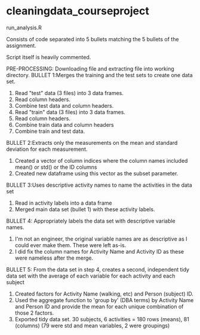 # cleaningdata_courseproject

run_analysis.R

Consists of code separated into 5 bullets matching the 5 bullets of the assignment.

Script itself is heavily commented.  

PRE-PROCESSING:
Downloading file and extracting file into working directory.
BULLET 1:Merges the training and the test sets to create one data set.
1. Read "test" data (3 files) into 3 data frames.
2. Read column headers.
3. Combine test data and column headers.
4. Read "train" data (3 files) into 3 data frames.
5. Read column headers.
6. Combine train data and column headers
7. Combine train and test data.

BULLET 2:Extracts only the measurements on the mean and standard deviation for each measurement.
1. Created a vector of column indices where the column names included mean() or std() or the ID columns
2. Created new dataframe using this vector as the subset parameter.

BULLET 3:Uses descriptive activity names to name the activities in the data set
1. Read in activity labels into a data frame
2. Merged main data set (bullet 1) with these activity labels.

BULLET 4: Appropriately labels the data set with descriptive variable names.
1. I'm not an engineer, the original variable names are as descriptive as I could ever make them.  These were left as-is.
2. I did fix the column names for Activity Name and Activity ID as these were nameless after the merge.

BULLET 5: From the data set in step 4, creates a second, independent tidy data set with the average of each variable for each activity and each subject
1. Created factors for Activity Name (walking, etc) and Person (subject) ID.
2. Used the aggregate function to 'group by' (DBA terms) by Activity Name and Person ID and provide the mean for each unique combination of those 2 factors.
3. Exported tidy data set.  30 subjects, 6 activities = 180 rows (means), 81 (columns)  (79 were std and mean variables, 2 were groupings)

 




 